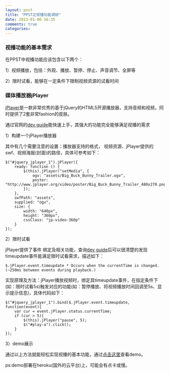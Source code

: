 ```yaml
---
layout: post
title: "PPST之视播功能调研"
date: 2013-01-06 16:35
comments: true
categories: 
---
```


### 视播功能的基本需求

在PPST中视播功能应该包含以下两个：

1）视频播放，包括：外观、播放、暂停、停止、声音调节、全屏等

2）限时试看，能够在一定条件下限制视频资源的试看时间


### 媒体播放器jPlayer

[jPlayer]是一款非常优秀的基于jQuery的HTML5开源播放器，支持音频和视频，同时提供了2套非常fashion的皮肤。

通过官网的[dev guide]能快速上手，其强大的功能完全能够满足视播的需求


1）构建一个jPlayer播放器

其中有几个需要注意的设置：播放器支持的格式， 视频资源、jPlayer提供的swf、视频海报(封面)的路径，具体可参考如下：

	$("#jquery_jplayer_1").jPlayer({
		ready: function () {
			$(this).jPlayer("setMedia", {
				ogv: "assets/Big_Buck_Bunny_Trailer.ogv",
				poster: "http://www.jplayer.org/video/poster/Big_Buck_Bunny_Trailer_480x270.png"
			});
		},
		swfPath: "assets",
		supplied: "ogv",
		size: {
			width: "640px",
			height: "360px",
			cssClass: "jp-video-360p"
		}
	});


2）限时试看

jPlayer提供了事件 绑定及相关功能，查询[dev guide]后可以很清楚的发现timeupdate事件能满足限时试看需求，描述如下：

	$.jPlayer.event.timeupdate * Occurs when the currentTime is changed. (~250ms between events during playback.)

实现原理及方法：jPlayer播放视频时，绑定其timeupdate事件，在指定条件下(如：限时试看5s)触发对应的功能(如：暂停播放、将视频播放时间回调至5s、显示提示信息)，具体代码如下：

	$("#jquery_jplayer_1").bind($.jPlayer.event.timeupdate, function(event){
		var cur = event.jPlayer.status.currentTime;
		if (cur > 5){
			$(this).jPlayer("pause", 5);
			$("#play-a").click();
		}
	});


3）demo展示

通过以上方法就能轻松实现视播的基本功能，通过[点击这里]查看demo。

ps:demo部署在heroku(国外的云平台)上，可能会有点卡或慢。


[jPlayer]: http://www.jplayer.org

[dev guide]: http://www.jplayer.org/latest/developer-guide

[点击这里]: http://ppst-demo.herokuapp.com/home/index
